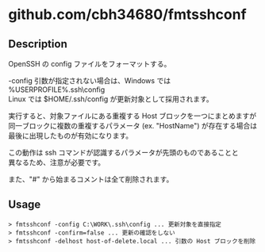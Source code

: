 # github.com/cbh34680/fmtsshconf

## Description

OpenSSH の config ファイルをフォーマットする。  
  
-config 引数が指定されない場合は、Windows では %USERPROFILE%\.ssh\config  
Linux では $HOME/.ssh/config が更新対象として採用されます。  

実行すると、対象ファイルにある重複する Host ブロックを一つにまとめますが  
同一ブロックに複数の重複するパラメータ (ex. "HostName") が存在する場合は  
最後に出現したものが有効になります。  

この動作は ssh コマンドが認識するパラメータが先頭のものであることと  
異なるため、注意が必要です。  

また、"#" から始まるコメントは全て削除されます。  


## Usage

```dos
> fmtsshconf -config C:\WORK\.ssh\config ... 更新対象を直接指定
> fmtsshconf -confirm=false ... 更新の確認をしない
> fmtsshconf -delhost host-of-delete.local ... 引数の Host ブロックを削除
```

